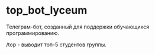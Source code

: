 # top_bot_lyceum
Телеграм-бот, созданный для поддержки обучающихся программированию.

/top - выводит топ-5 студентов группы.
